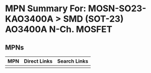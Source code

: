 



# MPN Summary For: MOSN-SO23-KAO3400A > SMD (SOT-23) AO3400A N-Ch. MOSFET

## MPNs
  

|MPN|Direct Links|Search Links|
| :--- | :--- | :--- |
||||
